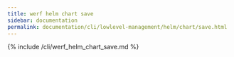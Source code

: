 ```yaml
---
title: werf helm chart save
sidebar: documentation
permalink: documentation/cli/lowlevel-management/helm/chart/save.html
---
```


{% include /cli/werf_helm_chart_save.md %}
